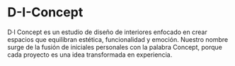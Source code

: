 # D-I-Concept
D·I Concept es un estudio de diseño de interiores enfocado en crear espacios que equilibran estética, funcionalidad y emoción. Nuestro nombre surge de la fusión de iniciales personales con la palabra Concept, porque cada proyecto es una idea transformada en experiencia.
